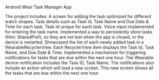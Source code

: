 Android Wear Task Manager App

The project includes:
A screen for adding the task optimized for different watch shapes.
Task details such as Task Id, Task Name and Due Date & Time for each task.
Task Id unique for each task.
Voice input implemented for entering the task name.
Implemented a way to persistently store tasks (Hint: SharedPref), so they are not lost when the app is closed, or the device is restarted.
Showcased the list of each newly added task in a WearableRecyclerView.
Each RecyclerView item displays the Task Id, Task Name, and Due Date & Time.
Implemented a mechanism for triggering notifications for tasks that are due within the next one hour.
The Wearable device notification includes the Task ID, Task Name.
The notifications also include an action which will load a new screen.
This new screen shows all the tasks that are due within the next one hour.
